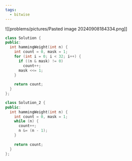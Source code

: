 ```yaml
---
tags:
  - bitwise
---
```



![[problems/pictures/Pasted image 20240908184334.png]]


```c++
class Solution {  
public:  
  int hammingWeight(int n) {  
    int count = 0, mask = 1;  
    for (int i = 0; i < 32; i++) {  
      if ((n & mask) != 0)  
        count++;  
      mask <<= 1;  
    }  
  
    return count;  
  }  
};  
```


```c++
class Solution_2 {  
public:  
  int hammingWeight(int n) {  
    int count = 0, mask = 1;  
    while (n) {  
      count++;  
      n &= (n - 1);  
    }  
  
    return count;  
  }  
};
```
